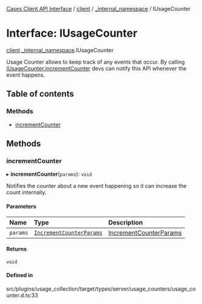 [Cases Client API Interface](../README.md) / [client](../modules/client.md) / [\_internal\_namespace](../modules/client._internal_namespace.md) / IUsageCounter

# Interface: IUsageCounter

[client](../modules/client.md).[_internal_namespace](../modules/client._internal_namespace.md).IUsageCounter

Usage Counter allows to keep track of any events that occur.
By calling [IUsageCounter.incrementCounter](client._internal_namespace.IUsageCounter.md#incrementcounter) devs can notify this
API whenever the event happens.

## Table of contents

### Methods

- [incrementCounter](client._internal_namespace.IUsageCounter.md#incrementcounter)

## Methods

### incrementCounter

▸ **incrementCounter**(`params`): `void`

Notifies the counter about a new event happening so it can increase the count internally.

#### Parameters

| Name | Type | Description |
| :------ | :------ | :------ |
| `params` | [`IncrementCounterParams`](client._internal_namespace.IncrementCounterParams.md) | [IncrementCounterParams](client._internal_namespace.IncrementCounterParams.md) |

#### Returns

`void`

#### Defined in

src/plugins/usage_collection/target/types/server/usage_counters/usage_counter.d.ts:33
